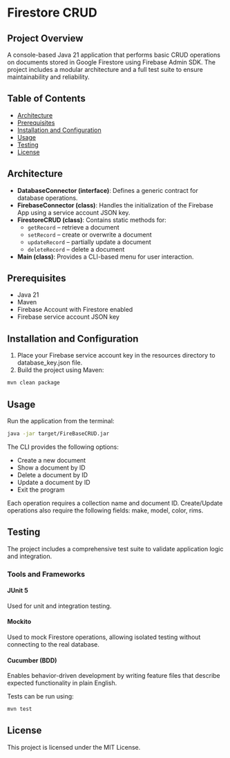 # Firestore CRUD

## Project Overview

A console-based Java 21 application that performs basic CRUD operations on documents stored in Google Firestore using Firebase Admin SDK. The project includes a modular architecture and a full test suite to ensure maintainability and reliability.

## Table of Contents

- [Architecture](#architecture)
- [Prerequisites](#prerequisites)
- [Installation and Configuration](#installation-and-configuration)
- [Usage](#usage)
- [Testing](#testing)
- [License](#license)

## Architecture

- **DatabaseConnector (interface)**: Defines a generic contract for database operations.
- **FirebaseConnector (class)**: Handles the initialization of the Firebase App using a service account JSON key.
- **FirestoreCRUD (class)**: Contains static methods for:
    - `getRecord` – retrieve a document
    - `setRecord` – create or overwrite a document
    - `updateRecord` – partially update a document
    - `deleteRecord` – delete a document
- **Main (class)**: Provides a CLI-based menu for user interaction.

## Prerequisites

- Java 21
- Maven
- Firebase Account with Firestore enabled
- Firebase service account JSON key

## Installation and Configuration

1. Place your Firebase service account key in the resources directory to database_key.json file.
2. Build the project using Maven:
```bash
mvn clean package
```
## Usage
Run the application from the terminal:

```bash
java -jar target/FireBaseCRUD.jar
```

The CLI provides the following options:
- Create a new document
- Show a document by ID
- Delete a document by ID
- Update a document by ID
- Exit the program

Each operation requires a collection name and document ID. Create/Update operations also require the following fields: make, model, color, rims.

## Testing
The project includes a comprehensive test suite to validate application logic and integration.

### Tools and Frameworks

#### JUnit 5 
Used for unit and integration testing.

#### Mockito 
Used to mock Firestore operations, allowing isolated testing without connecting to the real database.

#### Cucumber (BDD) 
Enables behavior-driven development by writing feature files that describe expected functionality in plain English.

Tests can be run using:
```bash
mvn test
```

## License
This project is licensed under the MIT License.